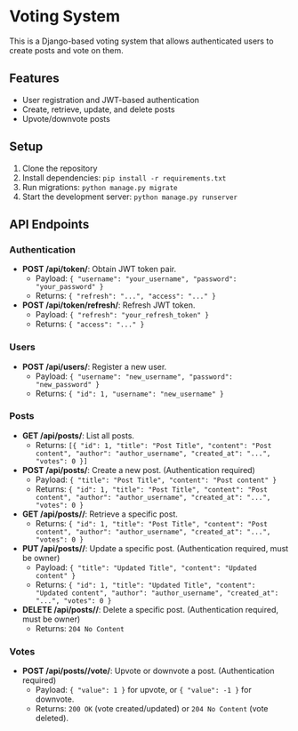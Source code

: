 # Voting System

This is a Django-based voting system that allows authenticated users to create posts and vote on them.

## Features

- User registration and JWT-based authentication
- Create, retrieve, update, and delete posts
- Upvote/downvote posts

## Setup

1.  Clone the repository
2.  Install dependencies: `pip install -r requirements.txt`
3.  Run migrations: `python manage.py migrate`
4.  Start the development server: `python manage.py runserver`

## API Endpoints

### Authentication

-   **POST /api/token/**: Obtain JWT token pair.
    -   Payload: `{ "username": "your_username", "password": "your_password" }`
    -   Returns: `{ "refresh": "...", "access": "..." }`
-   **POST /api/token/refresh/**: Refresh JWT token.
    -   Payload: `{ "refresh": "your_refresh_token" }`
    -   Returns: `{ "access": "..." }`

### Users

-   **POST /api/users/**: Register a new user.
    -   Payload: `{ "username": "new_username", "password": "new_password" }`
    -   Returns: `{ "id": 1, "username": "new_username" }`

### Posts

-   **GET /api/posts/**: List all posts.
    -   Returns: `[{ "id": 1, "title": "Post Title", "content": "Post content", "author": "author_username", "created_at": "...", "votes": 0 }]`
-   **POST /api/posts/**: Create a new post. (Authentication required)
    -   Payload: `{ "title": "Post Title", "content": "Post content" }`
    -   Returns: `{ "id": 1, "title": "Post Title", "content": "Post content", "author": "author_username", "created_at": "...", "votes": 0 }`
-   **GET /api/posts/<id>/**: Retrieve a specific post.
    -   Returns: `{ "id": 1, "title": "Post Title", "content": "Post content", "author": "author_username", "created_at": "...", "votes": 0 }`
-   **PUT /api/posts/<id>/**: Update a specific post. (Authentication required, must be owner)
    -   Payload: `{ "title": "Updated Title", "content": "Updated content" }`
    -   Returns: `{ "id": 1, "title": "Updated Title", "content": "Updated content", "author": "author_username", "created_at": "...", "votes": 0 }`
-   **DELETE /api/posts/<id>/**: Delete a specific post. (Authentication required, must be owner)
    -   Returns: `204 No Content`

### Votes

-   **POST /api/posts/<id>/vote/**: Upvote or downvote a post. (Authentication required)
    -   Payload: `{ "value": 1 }` for upvote, or `{ "value": -1 }` for downvote.
    -   Returns: `200 OK` (vote created/updated) or `204 No Content` (vote deleted).
